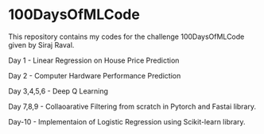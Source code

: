 # 100DaysOfMLCode
This repository contains my codes for the challenge 100DaysOfMLCode given by Siraj Raval.

Day 1 - Linear Regression on House Price Prediction

Day 2 - Computer Hardware Performance Prediction

Day 3,4,5,6 - Deep Q Learning

Day 7,8,9 - Collaoarative Filtering from scratch in Pytorch and Fastai library. 

Day-10 - Implementaion of Logistic Regression using Scikit-learn library. 
